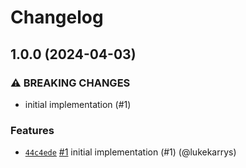 # Changelog

## 1.0.0 (2024-04-03)

### ⚠️ BREAKING CHANGES

* initial implementation (#1)

### Features

* [`44c4ede`](https://github.com/npm/redact/commit/44c4ede1900e2376c0eb2d68cc088f4c24083627) [#1](https://github.com/npm/redact/pull/1) initial implementation (#1) (@lukekarrys)
